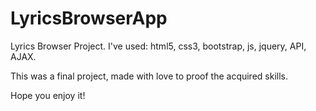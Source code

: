 # LyricsBrowserApp
Lyrics Browser Project. I've used: html5, css3, bootstrap, js, jquery, API, AJAX.

This was a final project, made with love to proof the acquired skills. 

Hope you enjoy it!
